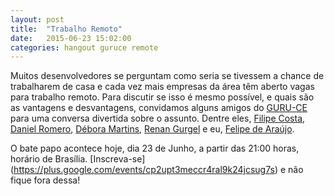 ```yaml
---
layout: post
title:  "Trabalho Remoto"
date:   2015-06-23 15:02:00
categories: hangout guruce remote
---
```


Muitos desenvolvedores se perguntam como seria se tivessem a chance de trabalharem de casa e cada vez mais empresas da área têm aberto vagas para trabalho remoto. Para discutir se isso é mesmo possível, e quais são as vantagens e desvantagens, convidamos alguns amigos do [GURU-CE](http://guru-ce.github.io/) para uma conversa divertida sobre o assunto. Dentre eles, [Filipe Costa](https://github.com/filipebarcos), [Daniel Romero](https://github.com/infoslack), [Débora Martins](https://github.com/dehvmartins), [Renan Gurgel](https://github.com/gurgelrenan) e eu, [Felipe de Araújo](https://github.com/felipedaraujo).

O bate papo acontece hoje, dia 23 de Junho, a partir das 21:00 horas, horário de Brasília. [Inscreva-se] (https://plus.google.com/events/cp2upt3meccr4ral9k24jcsug7s) e não fique fora dessa!
